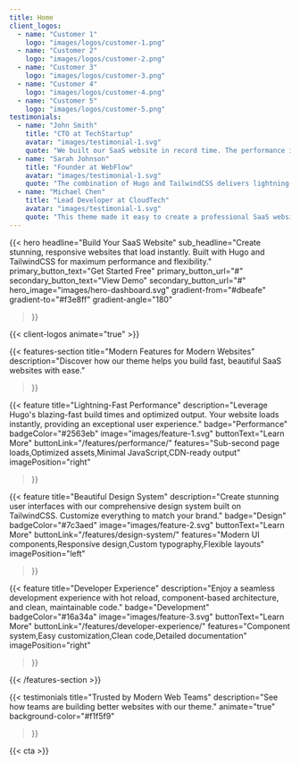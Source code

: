 ```yaml
---
title: Home
client_logos:
  - name: "Customer 1"
    logo: "images/logos/customer-1.png"
  - name: "Customer 2"
    logo: "images/logos/customer-2.png"
  - name: "Customer 3"
    logo: "images/logos/customer-3.png"
  - name: "Customer 4"
    logo: "images/logos/customer-4.png"
  - name: "Customer 5"
    logo: "images/logos/customer-5.png"
testimonials:
  - name: "John Smith"
    title: "CTO at TechStartup"
    avatar: "images/testimonial-1.svg"
    quote: "We built our SaaS website in record time. The performance is incredible, and our users love the modern, clean design."
  - name: "Sarah Johnson"
    title: "Founder at WebFlow"
    avatar: "images/testimonial-1.svg"
    quote: "The combination of Hugo and TailwindCSS delivers lightning-fast performance. Our website loads instantly, which has significantly improved our conversion rates."
  - name: "Michael Chen"
    title: "Lead Developer at CloudTech"
    avatar: "images/testimonial-1.svg"
    quote: "This theme made it easy to create a professional SaaS website. The build times are incredibly fast, and the code is clean and maintainable."
---
```


{{< hero 
    headline="Build Your SaaS Website"
    sub_headline="Create stunning, responsive websites that load instantly. Built with Hugo and TailwindCSS for maximum performance and flexibility."
    primary_button_text="Get Started Free"
    primary_button_url="#"
    secondary_button_text="View Demo"
    secondary_button_url="#"
    hero_image="images/hero-dashboard.svg"
    gradient-from="#dbeafe"
    gradient-to="#f3e8ff"
    gradient-angle="180"
>}}

{{< client-logos animate="true" >}}

{{< features-section 
    title="Modern Features for Modern Websites"
    description="Discover how our theme helps you build fast, beautiful SaaS websites with ease."
>}}

{{< feature
    title="Lightning-Fast Performance"
    description="Leverage Hugo's blazing-fast build times and optimized output. Your website loads instantly, providing an exceptional user experience."
    badge="Performance"
    badgeColor="#2563eb"
    image="images/feature-1.svg"
    buttonText="Learn More"
    buttonLink="/features/performance/"
    features="Sub-second page loads,Optimized assets,Minimal JavaScript,CDN-ready output"
    imagePosition="right"
>}}

{{< feature
    title="Beautiful Design System"
    description="Create stunning user interfaces with our comprehensive design system built on TailwindCSS. Customize everything to match your brand."
    badge="Design"
    badgeColor="#7c3aed"
    image="images/feature-2.svg"
    buttonText="Learn More"
    buttonLink="/features/design-system/"
    features="Modern UI components,Responsive design,Custom typography,Flexible layouts"
    imagePosition="left"
>}}

{{< feature
    title="Developer Experience"
    description="Enjoy a seamless development experience with hot reload, component-based architecture, and clean, maintainable code."
    badge="Development"
    badgeColor="#16a34a"
    image="images/feature-3.svg"
    buttonText="Learn More"
    buttonLink="/features/developer-experience/"
    features="Component system,Easy customization,Clean code,Detailed documentation"
    imagePosition="right"
>}}

{{< /features-section >}}

{{< testimonials 
    title="Trusted by Modern Web Teams"
    description="See how teams are building better websites with our theme."
    animate="true"
    background-color="#f1f5f9"
>}}

{{< cta >}}
